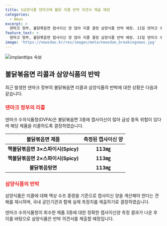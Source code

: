 ```yaml
---
title: S삼양식품 덴마크에 불닭 리콜 반박 의견서 제출 예정
categories:
  - News
excerpt: >
  덴마크 정부, 불닭볶음면 캡사이신 양 많아 리콜 결정 삼양식품 반박 예정. 11일 덴마크 수의식품청이 매운 불닭볶음면 3종을 리콜하면서 삼양식품의 반박이 이어졌다. 덴마크는 제품 전체 중량을 기준으로 캡사이신양을 측정했지만 삼양식품은 이를 비합리적이라며 액상 수프 중량을 기준으로 해야 한다고 주장했다. 현재 국내 공인기관과 협의하여 정확한 측정 결과를 제출할 예정이다. 클릭하면 더 자세히 알 수 있다.
feature_text: >
  덴마크 정부, 불닭볶음면 캡사이신 양 많아 리콜 결정 삼양식품 반박 예정. 11일 덴마크 수의식품청이 매운 불닭볶음면 3종을 리콜하면서 삼양식품의 반박이 이어졌다. 덴마크는 제품 전체 중량을 기준으로 캡사이신양을 측정했지만 삼양식품은 이를 비합리적이라며 액상 수프 중량을 기준으로 해야 한다고 주장했다. 현재 국내 공인기관과 협의하여 정확한 측정 결과를 제출할 예정이다. 클릭하면 더 자세히 알 수 있다.
image: 'https://newsdao.kr/res/images/meta/newsdao_breakingnews.jpg'
---
```


<p><img src="https://newsdao.kr/res/images/meta/newsdao_breakingnews.jpg" alt="implanttips 속보" /></p>

<h2 data-ke-size="size26">불닭볶음면 리콜과 삼양식품의 반박</h2>

<p data-ke-size="size16">최근 발생한 덴마크 정부의 불닭볶음면 리콜과 삼양식품의 반박에 대한 상황은 다음과 같습니다.</p>

<h3><b><span style="color: #ee2323;">덴마크 정부의 리콜</span></b></h3>

<p data-ke-size="size16">덴마크 수의식품청(DVFA)은 불닭볶음면 3종에 캡사이신이 많아 급성 중독 위험이 있다며 해당 제품을 리콜하도록 결정하였습니다.</p>

<table>
<thead>
<tr>
<th><b>불닭볶음면 제품</b></th>
<th><b>측정된 캡사이신 양</b></th>
</tr>
</thead>
<tbody>
<tr>
<td style="text-align: center; height: 17px;"><b>핵불닭볶음면 3×스파이시(Spicy)</b></td>
<td style="text-align: center; height: 17px;"><b>113㎎</b></td>
</tr>
<tr>
<td style="text-align: center; height: 17px;"><b>핵불닭볶음면 2×스파이시(Spicy)</b></td>
<td style="text-align: center; height: 17px;"><b>113㎎</b></td>
</tr>
<tr>
<td style="text-align: center; height: 17px;"><b>불닭볶음탕면</b></td>
<td style="text-align: center; height: 17px;"><b>113㎎</b></td>
</tr>
</tbody>
</table>

<h3><b><span style="color: #ee2323;">삼양식품의 반박</span></b></h3>

<p data-ke-size="size16">삼양식품은 리콜에 대해 액상 수프 중량을 기준으로 캡사이신 양을 계산해야 한다는 견해를 제시하며, 국내 공인기관과 함께 실제 측정치를 제출하기로 결정하였습니다.</p>

<p data-ke-size="size16">덴마크 수의식품청이 회수한 제품 3종에 대한 정확한 캡사이신양 측정 결과가 나온 후 이를 바탕으로 삼양식품은 반박 의견서를 제출할 예정입니다.</p>

<p><p data-ke-size="size16">&nbsp;</p></p>

